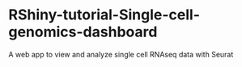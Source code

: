 # RShiny-tutorial-Single-cell-genomics-dashboard
A web app to view and analyze single cell RNAseq data with Seurat
